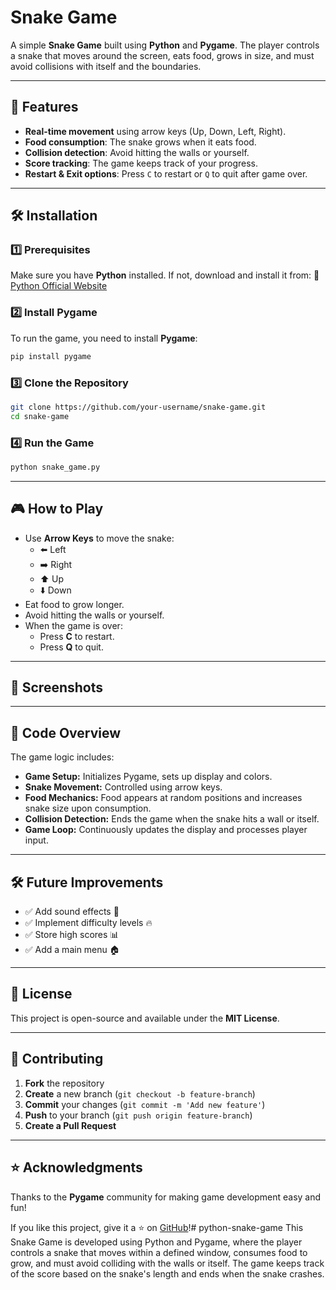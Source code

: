 # Snake Game

A simple **Snake Game** built using **Python** and **Pygame**. The player controls a snake that moves around the screen, eats food, grows in size, and must avoid collisions with itself and the boundaries.

---

## 🚀 Features
- **Real-time movement** using arrow keys (Up, Down, Left, Right).
- **Food consumption**: The snake grows when it eats food.
- **Collision detection**: Avoid hitting the walls or yourself.
- **Score tracking**: The game keeps track of your progress.
- **Restart & Exit options**: Press `C` to restart or `Q` to quit after game over.

---

## 🛠️ Installation

### 1️⃣ Prerequisites
Make sure you have **Python** installed. If not, download and install it from:
🔗 [Python Official Website](https://www.python.org/downloads/)

### 2️⃣ Install Pygame
To run the game, you need to install **Pygame**:
```bash
pip install pygame
```

### 3️⃣ Clone the Repository
```bash
git clone https://github.com/your-username/snake-game.git
cd snake-game
```

### 4️⃣ Run the Game
```bash
python snake_game.py
```

---

## 🎮 How to Play
- Use **Arrow Keys** to move the snake:
  - ⬅️ Left
  - ➡️ Right
  - ⬆️ Up
  - ⬇️ Down
- Eat food to grow longer.
- Avoid hitting the walls or yourself.
- When the game is over:
  - Press **C** to restart.
  - Press **Q** to quit.

---

## 📸 Screenshots


---

## 📝 Code Overview
The game logic includes:
- **Game Setup:** Initializes Pygame, sets up display and colors.
- **Snake Movement:** Controlled using arrow keys.
- **Food Mechanics:** Food appears at random positions and increases snake size upon consumption.
- **Collision Detection:** Ends the game when the snake hits a wall or itself.
- **Game Loop:** Continuously updates the display and processes player input.

---

## 🛠️ Future Improvements
- ✅ Add sound effects 🎵
- ✅ Implement difficulty levels 🔥
- ✅ Store high scores 📊
- ✅ Add a main menu 🏠

---

## 📜 License
This project is open-source and available under the **MIT License**.

---

## 🤝 Contributing
1. **Fork** the repository
2. **Create** a new branch (`git checkout -b feature-branch`)
3. **Commit** your changes (`git commit -m 'Add new feature'`)
4. **Push** to your branch (`git push origin feature-branch`)
5. **Create a Pull Request**

---

## ⭐ Acknowledgments
Thanks to the **Pygame** community for making game development easy and fun!

If you like this project, give it a ⭐ on [GitHub](https://github.com/your-username/snake-game)!# python-snake-game
 This Snake Game is developed using Python and Pygame, where the player controls a snake that moves within a defined window, consumes food to grow, and must avoid colliding with the walls or itself. The game keeps track of the score based on the snake's length and ends when the snake crashes.
